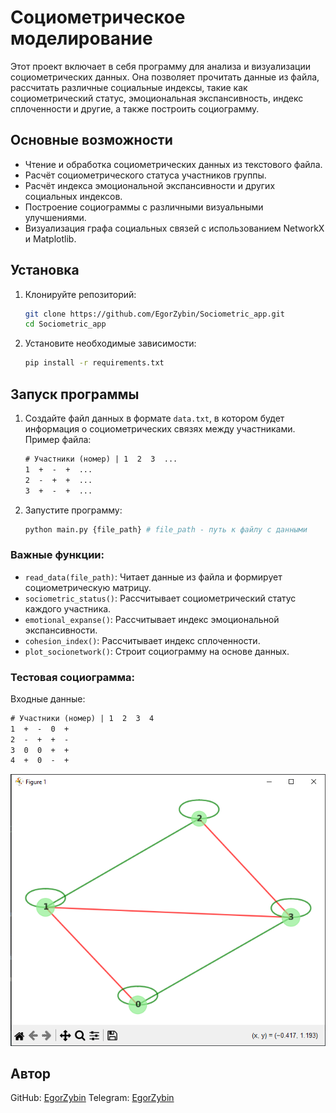 # Социометрическое моделирование

Этот проект включает в себя программу для анализа и визуализации социометрических данных. Она позволяет прочитать данные из файла, рассчитать различные социальные индексы, такие как социометрический статус, эмоциональная экспансивность, индекс сплоченности и другие, а также построить социограмму.

## Основные возможности

- Чтение и обработка социометрических данных из текстового файла.
- Расчёт социометрического статуса участников группы.
- Расчёт индекса эмоциональной экспансивности и других социальных индексов.
- Построение социограммы с различными визуальными улучшениями.
- Визуализация графа социальных связей с использованием NetworkX и Matplotlib.

## Установка

1. Клонируйте репозиторий:
    ```bash
    git clone https://github.com/EgorZybin/Sociometric_app.git
    cd Sociometric_app
    ```

2. Установите необходимые зависимости:
    ```bash
    pip install -r requirements.txt
    ```

## Запуск программы

1. Создайте файл данных в формате `data.txt`, в котором будет информация о социометрических связях между участниками. Пример файла:
    ```data.txt
    # Участники (номер) | 1  2  3  ...
    1  +  -  +  ...
    2  -  +  +  ...
    3  +  -  +  ...
    ```

2. Запустите программу:
    ```bash
    python main.py {file_path} # file_path - путь к файлу с данными
    ```

### Важные функции:

- `read_data(file_path)`: Читает данные из файла и формирует социометрическую матрицу.
- `sociometric_status()`: Рассчитывает социометрический статус каждого участника.
- `emotional_expanse()`: Рассчитывает индекс эмоциональной экспансивности.
- `cohesion_index()`: Рассчитывает индекс сплоченности.
- `plot_socionetwork()`: Строит социограмму на основе данных.

### Тестовая социограмма:

Входные данные:

```data.txt
# Участники (номер) | 1  2  3  4
1  +  -  0  +
2  -  +  +  -
3  0  0  +  +
4  +  0  -  +
```
![Test Socionetwork](https://github.com/EgorZybin/Sociometric_app/blob/main/tests/test_sociometric.png)

## Автор

GitHub: [EgorZybin](https://github.com/EgorZybin)
Telegram: [EgorZybin](https://t.me/raizzep)